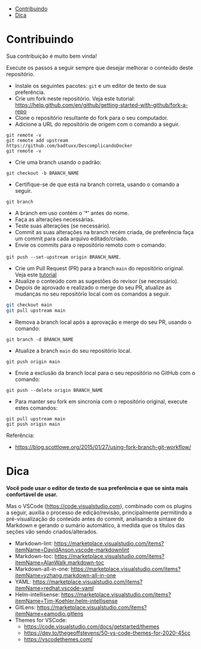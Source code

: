 <!-- TOC -->

- [Contribuindo](#contribuindo)
- [Dica](#dica)

<!-- TOC -->

# Contribuindo

Sua contribuição é muito bem vinda!

Execute os passos a seguir sempre que desejar melhorar o conteúdo deste repositório.

* Instale os seguintes pacotes: ``git`` e um editor de texto de sua preferência.
* Crie um fork neste repositório. Veja este tutorial: https://help.github.com/en/github/getting-started-with-github/fork-a-repo
* Clone o repositório resultante do fork para o seu computador.
* Adicione a URL do repositório de origem com o comando a seguir.

```
git remote -v
git remote add upstream https://github.com/badtuxx/DescomplicandoDocker
git remote -v
```

* Crie uma branch usando o padrão:

```
git checkout -b BRANCH_NAME
```

* Certifique-se de que está na branch correta, usando o comando a seguir.

```
git branch
```

* A branch em uso contém o '*' antes do nome.
* Faça as alterações necessárias.
* Teste suas alterações (se necessário).
* Commit as suas alterações na branch recém criada, de preferência faça um commit para cada arquivo editado/criado.
* Envie os commits para o repositório remoto com o comando:

```git push --set-upstream origin BRANCH_NAME```.

* Crie um Pull Request (PR) para a branch `main` do repositório original. Veja este [tutorial](https://help.github.com/en/github/collaborating-with-issues-and-pull-requests/creating-a-pull-request-from-a-fork)
* Atualize o conteúdo com as sugestões do revisor (se necessário).
* Depois de aprovado e realizado o merge do seu PR, atualize as mudanças no seu repositório local com os comandos a seguir.

```bash
git checkout main
git pull upstream main
```

* Remova a branch local após a aprovação e merge do seu PR, usando o comando:

```
git branch -d BRANCH_NAME
```

* Atualize a branch ``main`` do seu repositório local.

```
git push origin main
```

* Envie a exclusão da branch local para o seu repositório no GitHub com o comando:

```
git push --delete origin BRANCH_NAME
```

* Para manter seu fork em sincronia com o repositório original, execute estes comandos:

```
git pull upstream main
git push origin main
```

Referência:
* https://blog.scottlowe.org/2015/01/27/using-fork-branch-git-workflow/

# Dica

**Você pode usar o editor de texto de sua preferência e que se sinta mais confortável de usar.**

Mas o VSCode (https://code.visualstudio.com), combinado com os plugins a seguir, auxilia o processo de edição/revisão, principalmente permitindo a pré-visualização do conteúdo antes do commit, analisando a sintaxe do Markdown e gerando o sumário automático, à medida que os títulos das seções vão sendo criados/alterados.

* Markdown-lint: https://marketplace.visualstudio.com/items?itemName=DavidAnson.vscode-markdownlint
* Markdown-toc: https://marketplace.visualstudio.com/items?itemName=AlanWalk.markdown-toc
* Markdown-all-in-one: https://marketplace.visualstudio.com/items?itemName=yzhang.markdown-all-in-one
* YAML: https://marketplace.visualstudio.com/items?itemName=redhat.vscode-yaml
* Helm-intellisense: https://marketplace.visualstudio.com/items?itemName=Tim-Koehler.helm-intellisense
* GitLens: https://marketplace.visualstudio.com/items?itemName=eamodio.gitlens
* Themes for VSCode:
    * https://code.visualstudio.com/docs/getstarted/themes
    * https://dev.to/thegeoffstevens/50-vs-code-themes-for-2020-45cc
    * https://vscodethemes.com/
